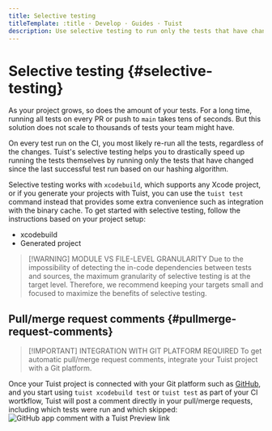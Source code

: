 ```yaml
---
title: Selective testing
titleTemplate: :title · Develop · Guides · Tuist
description: Use selective testing to run only the tests that have changed since the last successful test run.
---
```


# Selective testing {#selective-testing}

As your project grows, so does the amount of your tests. For a long time, running all tests on every PR or push to `main` takes tens of seconds. But this solution does not scale to thousands of tests your team might have.

On every test run on the CI, you most likely re-run all the tests, regardless of the changes. Tuist's selective testing helps you to drastically speed up running the tests themselves by running only the tests that have changed since the last successful test run based on our <LocalizedLink href="/guides/develop/projects/hashing">hashing algorithm</LocalizedLink>.

Selective testing works with `xcodebuild`, which supports any Xcode project, or if you generate your projects with Tuist, you can use the `tuist test` command instead that provides some extra convenience such as integration with the <LocalizedLink href="/guides/develop/build/cache">binary cache</LocalizedLink>. To get started with selective testing, follow the instructions based on your project setup:

- <LocalizedLink href="/guides/develop/selective-testing/xcodebuild">xcodebuild</LocalizedLink>
- <LocalizedLink href="/guides/develop/selective-testing/generated-project">Generated project</LocalizedLink>

> [!WARNING] MODULE VS FILE-LEVEL GRANULARITY
> Due to the impossibility of detecting the in-code dependencies between tests and sources, the maximum granularity of selective testing is at the target level. Therefore, we recommend keeping your targets small and focused to maximize the benefits of selective testing.

## Pull/merge request comments {#pullmerge-request-comments}

> [!IMPORTANT] INTEGRATION WITH GIT PLATFORM REQUIRED
> To get automatic pull/merge request comments, integrate your <LocalizedLink href="/server/introduction/accounts-and-projects">Tuist project</LocalizedLink> with a <LocalizedLink href="/server/introduction/integrations#git-platforms">Git platform</LocalizedLink>.

Once your Tuist project is connected with your Git platform such as [GitHub](https://github.com), and you start using `tuist xcodebuild test` or `tuist test` as part of your CI wortkflow, Tuist will post a comment directly in your pull/merge requests, including which tests were run and which skipped:
![GitHub app comment with a Tuist Preview link](/images/guides/develop/selective-testing/github-app-comment.png)
